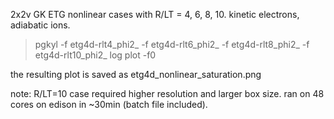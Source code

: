 2x2v GK ETG nonlinear cases with R/LT = 4, 6, 8, 10. kinetic electrons, adiabatic ions.

> pgkyl -f etg4d-rlt4_phi2_ -f etg4d-rlt6_phi2_ -f etg4d-rlt8_phi2_ -f etg4d-rlt10_phi2_ log plot -f0

the resulting plot is saved as etg4d_nonlinear_saturation.png

note: R/LT=10 case required higher resolution and larger box size. ran on 48 cores on edison in ~30min (batch file included).
